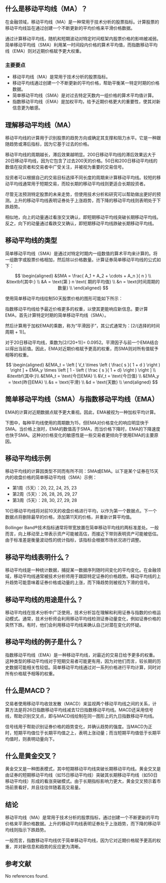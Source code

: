 ## 什么是移动平均线（MA）？

在金融领域，移动平均线（MA）是一种常用于技术分析的股票指标。计算股票的移动平均线旨在通过创建一个不断更新的平均价格来平滑价格数据。

通过计算移动平均线，随机和短期波动对特定时间框架内股票价格的影响被减弱。简单移动平均线（SMA）利用某一时间段内价格的算术平均值，而指数移动平均线（EMA）则对近期价格赋予更大权重。

### 主要要点

- 移动平均线（MA）是常用于技术分析的股票指标。
- 移动平均线通过创建一个不断更新的平均价格，帮助平衡某一特定时期的价格数据。
- 简单移动平均线（SMA）是对过去特定天数内一组价格的算术平均值计算。
- 指数移动平均线（EMA）是加权平均，给予近期价格更大的重要性，使其对新信息更为敏感。

## 理解移动平均线（MA）

移动平均线的计算用于识别股票的趋势方向或确定其支撑和阻力水平。它是一种跟随趋势或滞后指标，因为它基于过去的价格。

移动平均线的周期越长，滞后效果越明显。200日移动平均线的滞后效果远大于20日移动平均线，因为它包含了过去200天的价格。50日和200日移动平均线的数值在投资者和交易者中广受关注，并被视为重要的交易信号。

投资者可以根据自己的交易目标选择不同长度的周期来计算移动平均线。较短的移动平均线通常用于短期交易，而较长期的移动平均线则更适合长期投资者。

尽管无法预测特定股票的未来走势，但使用技术分析和研究可以帮助做出更好的预测。上升的移动平均线表明证券处于上涨趋势，而下降的移动平均线则表明处于下跌趋势。

相似地，向上的动量通过看涨交叉确认，即短期移动平均线突破长期移动平均线。反之，向下的动量通过看跌交叉确认，即短期移动平均线跌破长期移动平均线。

## 移动平均线的类型

简单移动平均线（SMA）是通过对特定时期内一组数值的算术平均来计算的。将一组数字或股票价格相加，然后除以价格数量。计算证券简单移动平均线的公式如下：

$$ \begin{aligned} &SMA = \frac{ A_1 + A_2 + \cdots + A_n }{ n } \\ &\textbf{其中:} \\ &A = \text{第 } n \text{ 期的平均值} \\ &n = \text{时间周期的数量} \\ \end{aligned} $$

使用简单移动平均线绘制50天股票价格的图形可能如下所示：

指数移动平均线给予最近价格更多的权重，以使其更能响应新信息。要计算EMA，首先计算特定时期的简单移动平均线（SMA）。

然后计算用于加权EMA的乘数，称为“平滑因子”，其公式通常为：[2/(选择的时间周期 + 1)]。

对于20日移动平均线，乘数为[2/(20+1)]= 0.0952。平滑因子与前一个EMA结合以得出当前值。因此，EMA对近期价格赋予更高的权重，而SMA则对所有值赋予相等的权重。

$$ \begin{aligned} &EMA_t = \left [ V_t \times \left ( \frac{ s }{ 1 + d } \right ) \right ] + EMA_y \times \left [ 1 - \left ( \frac { s }{ 1 + d} \right ) \right ] \\ &\textbf{其中:}\\ &EMA_t = \text{今日EMA} \\ &V_t = \text{今日值} \\ &EMA_y = \text{昨日EMA} \\ &s = \text{平滑} \\ &d = \text{天数} \\ \end{aligned} $$

## 简单移动平均线（SMA）与指数移动平均线（EMA）

EMA的计算对近期数据点赋予更大重视。因此，EMA被视为一种加权平均计算。

下图中，每种平均线使用的周期数为15，但EMA对价格变化的响应明显快于SMA。当价格上涨时，EMA的数值高于SMA，而当价格下降时，EMA的下降速度也快于SMA。这种对价格变化的敏感性是一些交易者更倾向于使用EMA的主要原因。

## 移动平均线示例

移动平均线的计算因类型不同而有所不同：SMA或EMA。以下是某个证券在15天内的收盘价格的简单移动平均线（SMA）示例：

- 第1周（5天）：20, 22, 24, 25, 23
- 第2周（5天）：26, 28, 26, 29, 27
- 第3周（5天）：28, 30, 27, 29, 28

10日移动平均线将对前10天的收盘价格进行平均，以作为第一个数据点。下一个数据点将删除最早的价格，添加第11天的价格，并重新计算平均值。

Bollinger Band®技术指标通常将带宽放置在简单移动平均线的两标准差处。一般而言，向上移动至上带表示资产可能被高估，而接近下带则表明资产可能被低估。由于标准差是衡量波动性的统计指标，该指标会根据市场状况进行调整。

## 移动平均线表明什么？

移动平均线是一种统计数据，捕捉某一数据序列随时间变化的平均变化。在金融领域，移动平均线通常被技术分析师用于跟踪特定证券的价格趋势。移动平均线的上升趋势可能意味着证券价格或动量的上涨，而下降趋势则被视为下滑的信号。

## 移动平均线的用途是什么？

移动平均线在技术分析中广泛使用，技术分析旨在理解和利用证券与指数的价格运动模式。通常，技术分析师会利用移动平均线检测证券动量变化，例如证券价格的突然下跌。有时，他们会利用移动平均线来确认自己对潜在变化的怀疑。

## 移动平均线的例子是什么？

指数移动平均线（EMA）是一种移动平均线，对最近的交易日给予更多的权重。这种类型的移动平均线对于短期交易者可能更有用，因为对他们而言，较长期的历史数据可能相关性较低。简单移动平均线通过对一系列价格进行平均计算，同时对所有价格赋予相等的权重。

## 什么是MACD？

交易者使用移动平均收敛发散（MACD）来监视两个移动平均线之间的关系，计算方法是将26日指数移动平均线减去12日指数移动平均线。MACD还采用信号线，帮助识别交叉点，即与MACD线绘制在同一图形上的九日指数移动平均线。

信号线用于帮助识别证券价格的趋势变化，并确认趋势的强度。当MACD为正时，短期平均值位于长期平均值之上，表明上涨动量；而当短期平均值低于长期平均值时，则表明动量向下。

## 什么是黄金交叉？

黄金交叉是一种图表模式，其中短期移动平均线突破长期移动平均线。黄金交叉是由证券的短期移动平均线（如15日移动平均线）突破其长期移动平均线（如50日移动平均线）形成的看涨突破模式。由于长期指标影响力更大，黄金交叉预示着市场前景看好，并且往往伴随着高交易量。

## 结论

移动平均线（MA）是常用于技术分析的股票指标，通过创建一个不断更新的平均价格来平滑价格数据。上升的移动平均线表明证券处于上涨趋势，而下降的移动平均线则指示下跌趋势。

一般而言，指数移动平均线优于简单移动平均线，因为它对近期价格赋予更高的权重，并对新信息和趋势的反应更为清晰。

## 参考文献

No references found.
